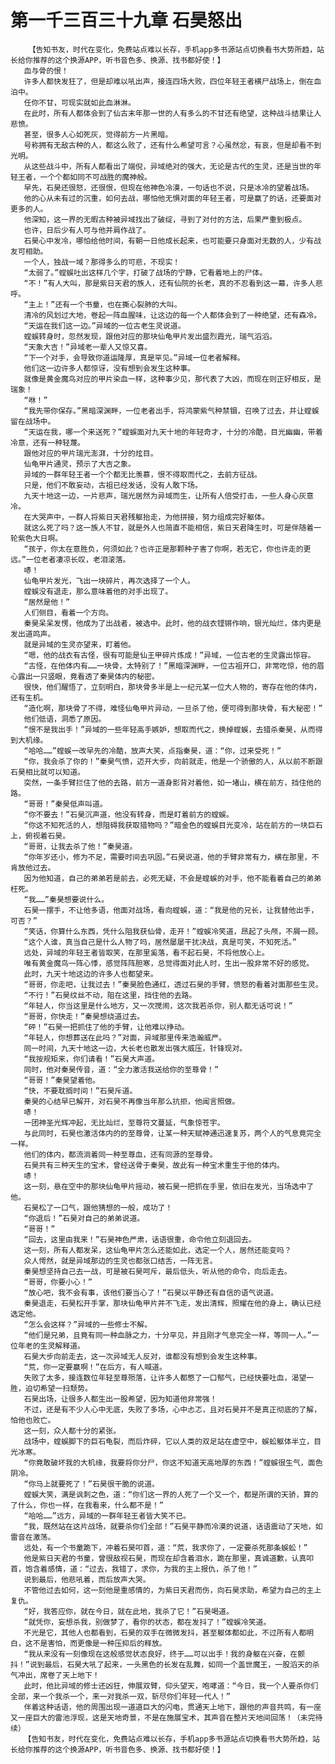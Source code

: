 # 第一千三百三十九章 石昊怒出
        【告知书友，时代在变化，免费站点难以长存，手机app多书源站点切换看书大势所趋，站长给你推荐的这个换源APP，听书音色多、换源、找书都好使！】
       血与骨的恨！
       许多人都快发狂了，但是却难以吼出声，接连四场大败，四位年轻王者横尸战场上，倒在血泊中。
       任你不甘，可现实就如此血淋淋。
       在此时，所有人都体会到了仙古末年那一世的人有多么的不甘还有绝望，这种战斗结果让人悲愤。
       甚至，很多人心如死灰，觉得前方一片黑暗。
       号称拥有无敌古种的人，都这么败了，还有什么希望可言？心虽然忿，有哀，但是却看不到光明。
       从这些战斗中，所有人都看出了端倪，异域绝对的强大，无论是古代的生灵，还是当世的年轻王者，一个个都如同不可战胜的魔神般。
       早先，石昊还很怒，还很恨，但现在他神色冷漠，一句话也不说，只是冰冷的望着战场。
       他的心从未有过的沉重，如何去战，哪怕他无惧对面的年轻王者，可是赢了的话，还要面对更多的人。
       他深知，这一界的无暇古种被异域找出了破绽，寻到了对付的方法，后果严重到极点。
       也许，日后少有人可与他并肩作战了。
       石昊心中发冷，哪怕给他时间，有朝一日他成长起来，也可能要只身面对无数的人，少有战友可相助。
       一个人，独战一域？那得多么的可悲，不现实！
       “太弱了。”螳蜈吐出这样几个字，打破了战场的宁静，它看着地上的尸体。
       “不！”有人大叫，那是紫日天君的族人，还有仙院的长老，真的不忍看到这一幕，许多人悲呼。
       “主上！”还有一个书童，也在撕心裂肺的大叫。
       清冷的风划过大地，卷起一阵血腥味，让这边的每一个人都体会到了一种绝望，还有森冷。
       “天运在我们这一边。”异域的一位古老生灵说道。
       螳蜈转身时，忽然发现，跟他对应的那块仙龟甲片发出盛烈霞光，瑞气滔滔。
       “天象大吉！”异域老一辈人又惊又喜。
       “下一个对手，会导致你道运隆厚，真是罕见。”异域一位老者解释。
       他们这一边许多人都惊讶，没有想到会发生这种事。
       就像是黄金魔鸟对应的甲片染血一样，这种事少见，那代表了大凶，而现在则正好相反，是瑞象！
       “咻！”
       “我先带你保存。”黑暗深渊畔，一位老者出手，将鸿蒙紫气种禁锢，召唤了过去，并让螳蜈留在战场中。
       “天运在我，哪一个来送死？”螳蜈面对九天十地的年轻奇才，十分的冷酷，目光幽幽，带着冷意，还有一种轻蔑。
       跟他对应的甲片瑞光澎湃，十分的炫目。
       仙龟甲片通灵，预示了大吉之象。
       异域的一群年轻王者一个个都无比羡慕，恨不得取而代之，去前方征战。
       只是，他们不敢妄动，古祖已经发话，没有人敢下场。
       九天十地这一边，一片悲声，瑞光居然为异域而生，让所有人倍受打击，一些人身心灰意冷。
       在大哭声中，一群人将紫日天君残躯抬走，为他拼接，努力组成完好躯体。
       就这么死了吗？这一族人不甘，就是外人也简直不能相信，紫日天君降生时，可是伴随着一轮紫色大日啊。
       “孩子，你太在意胜负，何须如此？也许正是那颗种子害了你啊，若无它，你也许走的更远。”一位老者凄凉长叹，老泪滚落。
       哧！
       仙龟甲片发光，飞出一块碎片，再次选择了一个人。
       螳蜈没有退走，那么意味着他的对手出现了。
       “居然是他！”
       人们侧目，看着一个方向。
       秦昊呆呆发愣，他成为了出战者，被选中。此时，他的战衣铿锵作响，银光灿烂，体内更是发出道鸣声。
       就是异域的生灵亦望来，盯着他。
       “嗯，他的战衣有古怪，很有可能是仙王甲碎片炼成！”异域，一位古老的生灵露出惊容。
       “古怪，在他体内有……一块骨，太特别了！”黑暗深渊畔，一位古祖开口，非常吃惊，他的眉心露出一只竖眼，竟看透了秦昊体内的秘密。
       很快，他们醒悟了，立刻明白，那块骨多半是上一纪元某一位大人物的，寄存在他的体内，还有生机。
       “造化啊，那块骨了不得，难怪仙龟甲片异动，一旦杀了他，便可得到那块骨，有大秘密！”
       他们低语，洞悉了原因。
       “恨不是我出手！”异域的一些年轻高手嫉妒，想取而代之，换掉螳蜈，去猎杀秦昊，从而得到大机缘。
       “哈哈……”螳蜈一改早先的冷酷，放声大笑，点指秦昊，道：“你，过来受死！”
       “你，我会杀了你的！”秦昊气愤，迈开大步，向前就走，他是一个骄傲的人，从以前不断跟石昊相比就可以知道。
       突然，一条手臂拦住了他的去路，前方一道身影背对着他，如一堵山，横在前方，挡住他的路。
       “哥哥！”秦昊低声叫道。
       “你不要去！”石昊沉声道，他没有转身，而是盯着前方的螳蜈。
       “你这不知死活的人，想阻碍我获取猎物吗？”暗金色的螳蜈目光变冷，站在前方的一块巨石上，俯视着石昊。
       “哥哥，让我去杀了他！”秦昊道。
       “你年岁还小，修为不足，需要时间去巩固。”石昊说道，他的手臂非常有力，横在那里，不肯放他过去。
       因为他知道，自己的弟弟若是前去，必死无疑，不会是螳蜈的对手，他不能看着自己的弟弟枉死。
       “我……”秦昊想要说什么。
       石昊一摆手，不让他多语，他面对战场，看向螳蜈，道：“我是他的兄长，让我替他出手，可否？”
       “笑话，你算什么东西，凭什么阻我获仙骨，走开！”螳蜈冷笑道，昂起了头颅，不屑一顾。
       “这个人谁，真当自己是什么人物了吗，居然屡屡干扰决战，真是可笑，不知死活。”
       远处，异域的年轻王者皆取笑，在那里奚落，看不起石昊，不将他放心上。
       唯有黄金魔鸟一阵心悸，感觉阵阵胆寒，总觉得面对此人时，生出一股非常不好的感觉。
       此时，九天十地这边的许多人也都望来。
       “哥哥，你走吧，让我过去！”秦昊脸色通红，透过石昊的手臂，愤怒的看着对面那些生灵。
       “不行！”石昊纹丝不动，阻在这里，挡住他的去路。
       “年轻人，你当这里是什么地方，又一次搅闹，这次我若杀你，别人都无话可说！”
       “哥哥，你快走！”秦昊想绕道过去。
       “砰！”石昊一把抓住了他的手臂，让他难以挣动。
       “年轻人，你想葬送在此吗？”对面，异域那里传来浩瀚威严。
       同一时间，九天十地这一边，大长老也散发出强大威压，针锋现对。
       “我按规矩来，你们请看！”石昊大声道。
       同时，他对秦昊传音，道：“全力激活我送给你的至尊骨！”
       “哥哥！”秦昊望着他。
       “快，不要耽搁时间！”石昊斥道。
       秦昊的心结早已解开，对石昊不再像当年那么抗拒，他闻言照做。
       哧！
       一团神圣光辉冲起，无比灿烂，至尊符文蔓延，气象惊苍宇。
       与此同时，石昊也激活体内的的至尊骨，让某一种天赋神通迅速复苏，两个人的气息竟完全一样。
       他们的体内，都流淌着同一种至尊血，还有同源的至尊骨。
       石昊共有三种天生的宝术，曾经送骨于秦昊，故此有一种宝术重生于他的体内。
       哧！
       这一刻，悬在空中的那块仙龟甲片摇动，被石昊一把抓在手里，依旧在发光，当场选中了他。
       石昊松了一口气，跟他猜想的一般，成功了！
       “你退后！”石昊对自己的弟弟说道。
       “哥哥！”
       “回去，这里由我来！”石昊神色严肃，话语很重，命令他立刻退回去。
       这一刻，所有人都发呆，这仙龟甲片怎么还能如此，选定一个人，居然还能变吗？
       众人愕然，就是异域那边的生灵也都张口结舌，一阵无言。
       秦昊想坚持自己去一战，可是被石昊呵斥，最后低头，听从他的命令，向后走去。
       “哥哥，你要小心！”
       “放心吧，我不会有事，该他们要当心了！”石昊以平静还有自信的语气说道。
       秦昊退走，石昊松开手掌，那块仙龟甲片并不飞走，发出清辉，照耀在他的身上，确认已经选定他。
       “怎么会这样？”异域的一些修士不解。
       “他们是兄弟，且竟有同一种血脉之力，十分罕见，并且刚才气息完全一样，等同一人。”一位年老的生灵解释道。
       石昊大步向前走去，这一次异域无人反对，谁都没有想到会发生这种事。
       “荒，你一定要赢啊！”在后方，有人喊道。
       失败了太多，接连数位年轻至尊殒落，让许多人都憋了一口郁气，已经快要吐血，渴望一胜，迫切希望一扫颓势。
       石昊出场，让很多人都生出一股希望，因为知道他非常强！
       不过，还是有不少人心中无底，失败了多场，心中忐忑，且对石昊并不是真正彻底的了解，怕他也败亡。
       这一刻，众人都十分的紧张。
       战场中，螳蜈脚下的巨石龟裂，而后炸碎，它以人类的双足站在虚空中，蜈蚣躯体半立，目光冰寒。
       “你竟敢破坏我的大机缘，我要将你分尸，你这不知道天高地厚的东西！”螳蜈很生气，面色阴冷。
       “你马上就要死了！”石昊很干脆的说道。
       螳蜈大笑，满是讽刺之色，道：“你们这一界的人死了一个又一个，都是所谓的天骄，算的了什么，你也一样，在我看来，什么都不是！”
       “哈哈……”远方，异域的一群年轻王者皆大笑不已。
       “我，既然站在这片战场，就要杀你们全部！”石昊平静而冷漠的说道，话语震动了天地，如雷音在激荡。
       远处，有一个书童跪下，冲着石昊叩首，道：“荒，我求你了，一定要杀死那条蜈蚣！”
       他是紫日天君的书童，曾很敌视石昊，而现在却含着泪水，跪在那里，真诚道歉，认真叩首，饱含着感情，道：“过去，我错了，求你，为我的主上报仇，杀了他！”
       说到最后，他悲吼着，而后放声大哭。
       不管他过去如何，这一刻他是重感情的，为紫日天君而伤，向石昊求助，希望为自己的主上复仇。
       “好，我答应你，就在今日，就在此地，我杀了它！”石昊喝道。
       “就凭你，妄想杀我，别做梦了，看你的状态，都在发抖了！”螳蜈冷笑道。
       不光是它，其他人也都看到，石昊的双手在微微发抖，甚至躯体都如此，不过所有人都明白，这不是害怕，而更像是一种压抑后的释放。
       “我从来没有一刻像现在这般感觉状态良好，终于……可以出手！我的身躯在兴奋，在颤抖！”说到最后，石昊大吼了起来，一头黑色的长发在乱舞，如同一个盖世魔王，一股滔天的杀气冲出，席卷了天上地下！
       此时，他比异域的修士还凶狂，伸展双臂，仰头望天，咆哮道：“今日，我一个人要杀你们全部，来一个我杀一个，来一对我杀一双，斩尽你们年轻一代人！”
       伴着这种话语，他的周围出现一道道巨大的闪电，贯通天上地下，跟他的声音共鸣，有一座又一座巨大的雷池浮现，这是天地奇景，不是在施展宝术，其声音在整片天地间回荡！（未完待续）
       【告知书友，时代在变化，免费站点难以长存，手机app多书源站点切换看书大势所趋，站长给你推荐的这个换源APP，听书音色多、换源、找书都好使！】
